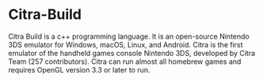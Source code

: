 # Citra-Build
Citra Build is a c++ programming language. It is an open-source Nintendo 3DS emulator for Windows, macOS, Linux, and Android. Citra is the first emulator of the handheld games console Nintendo 3DS, developed by Citra Team (257 contributors). Citra can run almost all homebrew games and requires OpenGL version 3.3 or later to run. 
